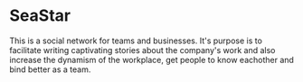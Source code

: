 # SeaStar

This is a social network for teams and businesses. It's purpose is to facilitate writing captivating stories about the company's work and also increase the dynamism of the workplace, get people to know eachother and bind better as a team.
